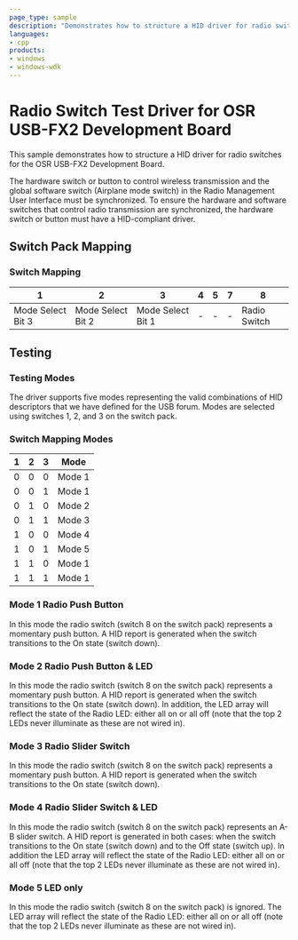 ```yaml
---
page_type: sample
description: "Demonstrates how to structure a HID driver for radio switches for the OSR USB-FX2 Development Board."
languages:
- cpp
products:
- windows
- windows-wdk
---
```




<!---
    name: Radio Switch Test Driver for OSR USB-FX2 Development Board
    platform: KMDF
    language: cpp
    category: Network Radio
    description: Demonstrates how to structure a HID driver for radio switches for the OSR USB-FX2 Development Board.
    samplefwlink: http://go.microsoft.com/fwlink/p/?LinkId=617919
--->

# Radio Switch Test Driver for OSR USB-FX2 Development Board

This sample demonstrates how to structure a HID driver for radio switches for the OSR USB-FX2 Development Board.

The hardware switch or button to control wireless transmission and the global software switch (Airplane mode switch) in the Radio Management User Interface must be synchronized. To ensure the hardware and software switches that control radio transmission are synchronized, the hardware switch or button must have a HID-compliant driver.

## Switch Pack Mapping

### Switch Mapping

 1 | 2 | 3 | 4 | 5 | 7 | 8
---|---|---|---|---|---|---
 Mode Select Bit 3 |  Mode Select Bit 2 |  Mode Select Bit 1 | - | - | - | Radio Switch

## Testing

### Testing Modes

The driver supports five modes representing the valid combinations of HID descriptors that we have defined for the USB forum. Modes are selected using switches 1, 2, and 3 on the switch pack.

### Switch Mapping Modes

 1 | 2 | 3 | Mode
---|---|---|-----
 0 | 0 | 0 | Mode 1
 0 | 0 | 1 | Mode 1
 0 | 1 | 0 | Mode 2
 0 | 1 | 1 | Mode 3
 1 | 0 | 0 | Mode 4
 1 | 0 | 1 | Mode 5
 1 | 1 | 0 | Mode 1
 1 | 1 | 1 | Mode 1

### Mode 1 Radio Push Button

In this mode the radio switch (switch 8 on the switch pack) represents a momentary push button. A HID report is generated when the switch transitions to the On state (switch down).

### Mode 2 Radio Push Button & LED

In this mode the radio switch (switch 8 on the switch pack) represents a momentary push button. A HID report is generated when the switch transitions to the On state (switch down). In addition, the LED array will reflect the state of the Radio LED: either all on or all off (note that the top 2 LEDs never illuminate as these are not wired in).

### Mode 3 Radio Slider Switch

In this mode the radio switch (switch 8 on the switch pack) represents a momentary push button. A HID report is generated when the switch transitions to the On state (switch down).

### Mode 4 Radio Slider Switch & LED

In this mode the radio switch (switch 8 on the switch pack) represents an A-B slider switch. A HID report is generated in both cases: when the switch transitions to the On state (switch down) and to the Off state (switch up). In addition the LED array will reflect the state of the Radio LED: either all on or all off (note that the top 2 LEDs never illuminate as these are not wired in).

### Mode 5 LED only

In this mode the radio switch (switch 8 on the switch pack) is ignored. The LED array will reflect the state of the Radio LED: either all on or all off (note that the top 2 LEDs never illuminate as these are not wired in).
